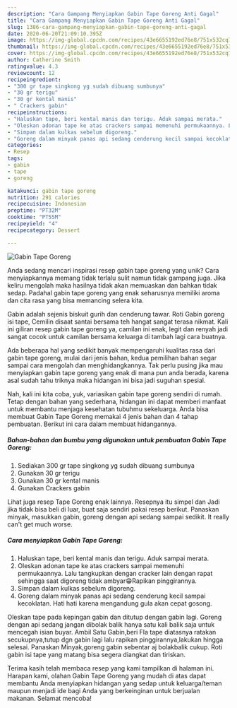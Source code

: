 ```yaml
---
description: "Cara Gampang Menyiapkan Gabin Tape Goreng Anti Gagal"
title: "Cara Gampang Menyiapkan Gabin Tape Goreng Anti Gagal"
slug: 1386-cara-gampang-menyiapkan-gabin-tape-goreng-anti-gagal
date: 2020-06-20T21:09:10.395Z
image: https://img-global.cpcdn.com/recipes/43e6655192ed76e8/751x532cq70/gabin-tape-goreng-foto-resep-utama.jpg
thumbnail: https://img-global.cpcdn.com/recipes/43e6655192ed76e8/751x532cq70/gabin-tape-goreng-foto-resep-utama.jpg
cover: https://img-global.cpcdn.com/recipes/43e6655192ed76e8/751x532cq70/gabin-tape-goreng-foto-resep-utama.jpg
author: Catherine Smith
ratingvalue: 4.3
reviewcount: 12
recipeingredient:
- "300 gr tape singkong yg sudah dibuang sumbunya"
- "30 gr terigu"
- "30 gr kental manis"
- " Crackers gabin"
recipeinstructions:
- "Haluskan tape, beri kental manis dan terigu. Aduk sampai merata."
- "Oleskan adonan tape ke atas crackers sampai memenuhi permukaannya. Lalu tangkupkan dengan cracker lain dengan rapat sehingga saat digoreng tidak ambyar😁Rapikan pinggirannya."
- "Simpan dalam kulkas sebelum digoreng."
- "Goreng dalam minyak panas api sedang cenderung kecil sampai kecoklatan. Hati hati karena mengandung gula akan cepat gosong."
categories:
- Resep
tags:
- gabin
- tape
- goreng

katakunci: gabin tape goreng 
nutrition: 291 calories
recipecuisine: Indonesian
preptime: "PT32M"
cooktime: "PT55M"
recipeyield: "4"
recipecategory: Dessert

---
```



![Gabin Tape Goreng](https://img-global.cpcdn.com/recipes/43e6655192ed76e8/751x532cq70/gabin-tape-goreng-foto-resep-utama.jpg)

Anda sedang mencari inspirasi resep gabin tape goreng yang unik? Cara menyiapkannya memang tidak terlalu sulit namun tidak gampang juga. Jika keliru mengolah maka hasilnya tidak akan memuaskan dan bahkan tidak sedap. Padahal gabin tape goreng yang enak seharusnya memiliki aroma dan cita rasa yang bisa memancing selera kita.

Gabin adalah sejenis biskuit gurih dan cenderung tawar. Roti Gabin goreng isi tape, Cemilin disaat santai bersama teh hangat sangat terasa nikmat. Kali ini giliran resep gabin tape goreng ya, camilan ini enak, legit dan renyah jadi sangat cocok untuk camilan bersama keluarga di tambah lagi cara buatnya.

Ada beberapa hal yang sedikit banyak mempengaruhi kualitas rasa dari gabin tape goreng, mulai dari jenis bahan, kedua pemilihan bahan segar sampai cara mengolah dan menghidangkannya. Tak perlu pusing jika mau menyiapkan gabin tape goreng yang enak di mana pun anda berada, karena asal sudah tahu triknya maka hidangan ini bisa jadi suguhan spesial.


Nah, kali ini kita coba, yuk, variasikan gabin tape goreng sendiri di rumah. Tetap dengan bahan yang sederhana, hidangan ini dapat memberi manfaat untuk membantu menjaga kesehatan tubuhmu sekeluarga. Anda bisa membuat Gabin Tape Goreng memakai 4 jenis bahan dan 4 tahap pembuatan. Berikut ini cara dalam membuat hidangannya.

<!--inarticleads1-->

##### Bahan-bahan dan bumbu yang digunakan untuk pembuatan Gabin Tape Goreng:

1. Sediakan 300 gr tape singkong yg sudah dibuang sumbunya
1. Gunakan 30 gr terigu
1. Gunakan 30 gr kental manis
1. Gunakan  Crackers gabin


Lihat juga resep Tape Goreng enak lainnya. Resepnya itu simpel dan Jadi jika tidak bisa beli di luar, buat saja sendiri pakai resep berikut. Panaskan minyak, masukkan gabin, goreng dengan api sedang sampai sedikit. It really can&#39;t get much worse. 

<!--inarticleads2-->

##### Cara menyiapkan Gabin Tape Goreng:

1. Haluskan tape, beri kental manis dan terigu. Aduk sampai merata.
1. Oleskan adonan tape ke atas crackers sampai memenuhi permukaannya. Lalu tangkupkan dengan cracker lain dengan rapat sehingga saat digoreng tidak ambyar😁Rapikan pinggirannya.
1. Simpan dalam kulkas sebelum digoreng.
1. Goreng dalam minyak panas api sedang cenderung kecil sampai kecoklatan. Hati hati karena mengandung gula akan cepat gosong.


Oleskan tape pada kepingan gabin dan ditutup dengan gabin lagi. Goreng dengan api sedang jangan dibolak balik hanya satu kali balik saja untuk mencegah isian buyar. Ambil Satu Gabin,beri Fla tape diatasnya ratakan secukupnya,tutup dgn gabin lagi lalu rapikan pinggirannya,lakukan hingga selesai. Panaskan Minyak,goreng gabin sebentar aj bolakbalik cukup. Roti gabin isi tape yang matang bisa segera diangkat dan tiriskan. 

Terima kasih telah membaca resep yang kami tampilkan di halaman ini. Harapan kami, olahan Gabin Tape Goreng yang mudah di atas dapat membantu Anda menyiapkan hidangan yang sedap untuk keluarga/teman maupun menjadi ide bagi Anda yang berkeinginan untuk berjualan makanan. Selamat mencoba!
